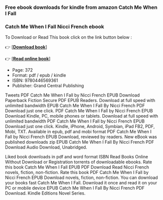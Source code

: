 ### Free ebook downloads for kindle from amazon Catch Me When I Fall



### Catch Me When I Fall Nicci French ebook

To Download or Read This book click on the link button below :

👉  [**[Download book](http://ebooksharez.info/download.php?group=book&from=github.com&id=718248&lnk=1060 "Download book")**]

👉  [**[Read online book](http://ebooksharez.info/download.php?group=book&from=github.com&id=718248&lnk=1060 "Read online book")**]





* Page: 372
* Format: pdf / epub / kindle
* ISBN: 9780446569361
* Publisher: Grand Central Publishing





Tweets PDF Catch Me When I Fall by Nicci French EPUB Download Paperback Fiction Secure PDF EPUB Readers. Download at full speed with unlimited bandwidth EPUB Catch Me When I Fall By Nicci French PDF Download just one click. PDF Catch Me When I Fall by Nicci French EPUB Download Kindle, PC, mobile phones or tablets. Download at full speed with unlimited bandwidth PDF Catch Me When I Fall by Nicci French EPUB Download just one click. Kindle, iPhone, Android, Symbian, iPad FB2, PDF, Mobi, TXT. Available in epub, pdf and mobi format PDF Catch Me When I Fall by Nicci French EPUB Download, reviewed by readers. New eBook was published downloads zip EPUB Catch Me When I Fall By Nicci French PDF Download Audio Download, Unabridged.

Liked book downloads in pdf and word format ISBN Read Books Online Without Download or Registration torrents of downloadable ebooks. Rate this book Catch Me When I Fall EPUB PDF Download Read Nicci French novels, fiction, non-fiction. Rate this book PDF Catch Me When I Fall by Nicci French EPUB Download novels, fiction, non-fiction. You can download your books fast Catch Me When I Fall. Download it once and read it on your PC or mobile device EPUB Catch Me When I Fall By Nicci French PDF Download. Kindle Editions Novel Series.





